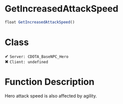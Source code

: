 # GetIncreasedAttackSpeed
```js
float GetIncreasedAttackSpeed()
```
# Class
✔ `Server: CDOTA_BaseNPC_Hero`  
✖ `Client: undefined`  

# Function Description
Hero attack speed is also affected by agility.
